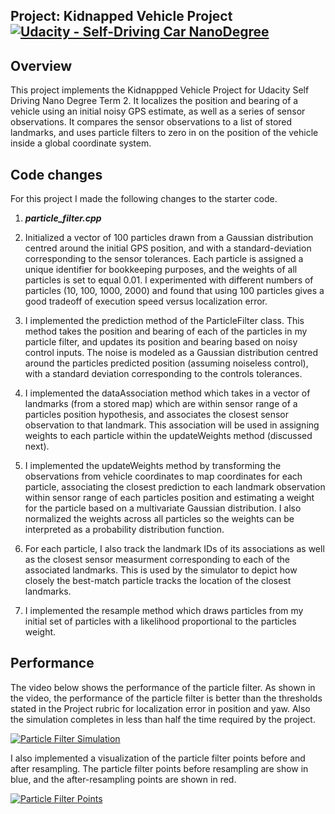 ## Project: Kidnapped Vehicle Project [![Udacity - Self-Driving Car NanoDegree](https://s3.amazonaws.com/udacity-sdc/github/shield-carnd.svg)](http://www.udacity.com/drive)

Overview
---
This project implements the Kidnappped Vehicle Project for Udacity Self Driving Nano Degree Term 2. It localizes the position and bearing of a vehicle using an initial noisy GPS estimate, as well as a series of sensor observations. It compares the sensor observations to a list of stored landmarks, and uses particle filters to zero in on the position of the vehicle inside a global coordinate system.

Code changes
---
For this project I made the following changes to the starter code.

1. __*particle_filter.cpp*__

1. Initialized a vector of 100 particles drawn from a Gaussian distribution centred around the initial GPS position, and with a standard-deviation corresponding to the sensor tolerances. Each particle is assigned a unique identifier for bookkeeping purposes, and the weights of all particles is set to equal 0.01. I experimented with different numbers of particles (10, 100, 1000, 2000) and found that using 100 particles gives a good tradeoff of execution speed versus localization error.
2. I implemented the prediction method of the ParticleFilter class. This method takes the position and bearing of each of the particles in my particle filter, and updates its position and bearing based on noisy control inputs. The noise is modeled as a Gaussian distribution centred around the particles predicted position (assuming noiseless control), with a standard deviation corresponding to the controls tolerances.
3. I implemented the dataAssociation method which takes in a vector of landmarks (from a stored map) which are within sensor range of a particles position hypothesis, and associates the closest sensor observation to that landmark. This association will be used in assigning weights to each particle within the updateWeights method (discussed next).
4. I implemented the updateWeights method by transforming the observations from vehicle coordinates to map coordinates for each particle, associating the closest prediction to each landmark observation within sensor range of each particles position and estimating a weight for the particle based on a multivariate Gaussian distribution. I also normalized the weights across all particles so the weights can be interpreted as a probability distribution function.
5. For each particle, I also track the landmark IDs of its associations as well as the closest sensor measurment corresponding to each of the associated landmarks. This is used by the simulator to depict how closely the best-match particle tracks the location of the closest landmarks.
6. I implemented the resample method which draws particles from my initial set of particles with a likelihood proportional to the particles weight.

Performance
---
The video below shows the performance of the particle filter. As shown in the video, the performance of the particle filter is better than the thresholds stated in the Project rubric for localization error in position and yaw. Also the simulation completes in less than half the time required by the project.

[![Particle Filter Simulation](https://github.com/calvinhobbes119/Kidnapped-Vehicle-Project/blob/master/Untitled.png)](https://youtu.be/DiNmNsk03V0)

I also implemented a visualization of the particle filter points before and after resampling. The particle filter points before resampling are show in blue, and the after-resampling points are shown in red.

[![Particle Filter Points](https://github.com/calvinhobbes119/Kidnapped-Vehicle-Project/blob/master/Untitled.png)](https://youtu.be/8oSff9zLmrU)
